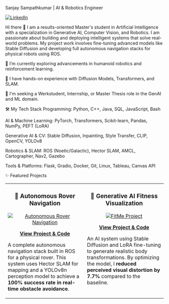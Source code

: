 Sanjay Sampathkumar | AI & Robotics Engineer
<p align="left">
<a href="https://www.google.com/search?q=https://www.linkedin.com/in/sanjay160302" target="_blank">
<img src="https://www.google.com/search?q=https://img.shields.io/badge/LinkedIn-0077B5%3Fstyle%3Dfor-the-badge%26logo%3Dlinkedin%26logoColor%3Dwhite" alt="LinkedIn"/>
</a>
</p>

Hi there 👋
I am a results-oriented Master's student in Artificial Intelligence with a specialization in Generative AI, Computer Vision, and Robotics. I am passionate about building and deploying intelligent systems that solve real-world problems. My project work involves fine-tuning advanced models like Stable Diffusion and developing full autonomous navigation stacks for physical robots using ROS.

🤖 I’m currently exploring advancements in humanoid robotics and reinforcement learning.

🧠 I have hands-on experience with Diffusion Models, Transformers, and SLAM.

🚀 I'm seeking a Werkstudent, Internship, or Master Thesis role in the GenAI and ML domain.

🛠️ My Tech Stack
Programming: Python, C++, Java, SQL, JavaScript, Bash

AI & Machine Learning: PyTorch, Transformers, Scikit-learn, Pandas, NumPy, PEFT (LoRA)

Generative AI & CV: Stable Diffusion, Inpainting, Style Transfer, CLIP, OpenCV, YOLOv8

Robotics & SLAM: ROS (Noetic/Galactic), Hector SLAM, AMCL, Cartographer, Nav2, Gazebo

Tools & Platforms: Flask, Gradio, Docker, Git, Linux, Tableau, Canvas API

✨ Featured Projects
<table>
<tr>
<td width="50%" valign="top">
<h3 align="center">🤖 Autonomous Rover Navigation</h3>
<div align="center">
<a href="https://github.com/[YOUR-USERNAME]/Autonomous-Rover-Navigation" target="_blank">
<!-- IMPORTANT: Create a GIF of your rover navigating in RViz/Gazebo and replace the src below. Use a tool like ezgif.com -->
<img src="https://www.google.com/search?q=https://placehold.co/400x250/333/fff%3Ftext%3DRover%2BNavigation%2BGIF" alt="Autonomous Rover Navigation" style="max-width:100%;" />
</a>
<br />
<p>
<a href="https://github.com/[YOUR-USERNAME]/Autonomous-Rover-Navigation" target="_blank">
<b>View Project & Code</b>
</a>
</p>
<p align="left">A complete autonomous navigation stack built in ROS for a physical rover. This system uses Hector SLAM for mapping and a YOLOv8n perception model to achieve a <strong>100% success rate in real-time obstacle avoidance</strong>.</p>
</div>
</td>
<td width="50%" valign="top">
<h3 align="center">🎨 Generative AI Fitness Visualization</h3>
<div align="center">
<a href="https://github.com/[YOUR-USERNAME]/FitMe-Generative-AI" target="_blank">
<!-- IMPORTANT: Create a GIF showing a before/after image transformation and replace the src below. -->
<img src="https://www.google.com/search?q=https://placehold.co/400x250/333/fff%3Ftext%3DFitMe%2BDemo%2BGIF" alt="FitMe Project" style="max-width:100%;" />
</a>
<br />
<p>
<a href="https://github.com/Hi1603/FitMe-Generative-AI" target="_blank">
<b>View Project & Code</b>
</a>
</p>
<p align="left">An AI system using Stable Diffusion and LoRA fine-tuning to generate realistic body transformations. By optimizing the model, I <strong>reduced perceived visual distortion by 7.7%</strong> compared to the baseline.</p>
</div>
</td>
</tr>
</table>
